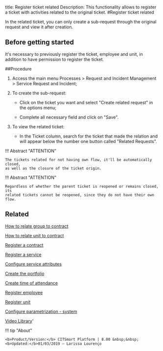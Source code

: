 title: Register ticket related
Description: This functionality allows to register a ticket with activities related to the original ticket.
#Register ticket related

In the related ticket, you can only create a sub-request through the original request and view it after creation.

Before getting started
--------------------------

It's necessary to previously register the ticket, employee and unit, in addition
to have permission to register the ticket.

##Procedure

1.  Access the main menu Processes
    \> Request and Incident Management \> Service Request and Incident;

2.  To create the sub-request:

    -   Click on the ticket you want and select "Create related request" in the
        options menu;

    -   Complete all necessary field and click on "Save".

3.  To view the related ticket:

    -   In the Ticket column, search for the ticket that made the relation and will appear below the number one button called "Related Requests". 
 
 
!!! Abstract "ATTENTION"
    
    The tickets related for not having own flow, it'll be automatically closed,
    as well as the closure of the ticket origin.
    
!!! Abstract "ATTENTION"

    Regardless of whether the parent ticket is reopened or remains closed, its 
    related tickets cannot be reopened, since they do not have their own flow.

Related
-----------

[How to relate group to contract](/en-us/citsmart-platform-8/processes/tickets/configuration/relate-group-to-contract.html)

[How to relate unit to contract](/en-us/citsmart-platform-8/processes/tickets/configuration/relate-unit-to-contract.html)

[Register a contract](/en-us/citsmart-platform-8/additional-features/contract-management/use/register-contract.html)

[Register a service](/en-us/citsmart-platform-8/processes/portfolio-and-catalog/use/register-a-service.html)

[Configure service attributes](/en-us/citsmart-platform-8/processes/portfolio-and-catalog/use/configure-services-attributes.html)

[Create the portfolio](/en-us/citsmart-platform-8/processes/portfolio-and-catalog/use/create-the-portfolio.html)

[Create time of attendance](/en-us/citsmart-platform-8/processes/service-level/configuration/create-time-attendance.html)

[Register employee](/en-us/citsmart-platform-8/initial-settings/access-settings/user/register-employee.html)

[Register unit](/en-us/citsmart-platform-8/platform-administration/region-and-language/register-unit.html)

[Configure parametrization - system](/en-us/citsmart-platform-8/platform-administration/parameters-list/configure-parametrization-system.html)

<i class='fa fa-youtube-play  fa-2x' style='color:#97ce17;vertical-align: middle;'> </i> [Video Library](https://www.youtube.com/playlist?list=PLB5qK2uzf2RNrJnhiXj3dbmgsm9-quhfz)'

!!! tip "About"

    <b>Product/Version:</b> CITSmart Platform | 8.00 &nbsp;&nbsp;
    <b>Updated:</b>01/03/2019 – Larissa Lourenço

